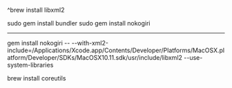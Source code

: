 ^brew install libxml2

sudo gem install bundler
sudo gem install nokogiri


-----------------------




gem install nokogiri -- --with-xml2-include=/Applications/Xcode.app/Contents/Developer/Platforms/MacOSX.platform/Developer/SDKs/MacOSX10.11.sdk/usr/include/libxml2 --use-system-libraries



brew install coreutils

